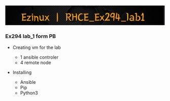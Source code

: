 ![alt text](https://github.com/eznewo/rhce_ex294/blob/main/lab_1/ex294_PB/lab_helper_file/imgs/rhce_lab1.png)


### Ex294 lab_1 form PB

- Creating vm for the lab
    - 1 ansible controler
    - 4 remote node

- Installing 
    - Ansible
    - Pip
    - Python3




